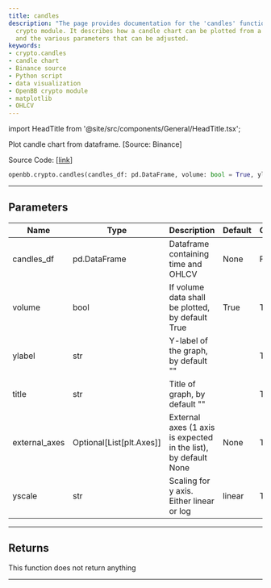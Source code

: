 ```yaml
---
title: candles
description: "The page provides documentation for the 'candles' function in the OpenBB"
  crypto module. It describes how a candle chart can be plotted from a provided DataFrame,
  and the various parameters that can be adjusted.
keywords:
- crypto.candles
- candle chart
- Binance source
- Python script
- data visualization
- OpenBB crypto module
- matplotlib
- OHLCV
---
```


import HeadTitle from '@site/src/components/General/HeadTitle.tsx';

<HeadTitle title="crypto.candles - Reference | OpenBB SDK Docs" />

Plot candle chart from dataframe. [Source: Binance]

Source Code: [[link](https://github.com/OpenBB-finance/OpenBBTerminal/tree/main/openbb_terminal/cryptocurrency/cryptocurrency_helpers.py#L799)]

```python
openbb.crypto.candles(candles_df: pd.DataFrame, volume: bool = True, ylabel: str = "", title: str = "", external_axes: Optional[list[matplotlib.axes._axes.Axes]] = None, yscale: str = "linear")
```

---

## Parameters

| Name | Type | Description | Default | Optional |
| ---- | ---- | ----------- | ------- | -------- |
| candles_df | pd.DataFrame | Dataframe containing time and OHLCV | None | False |
| volume | bool | If volume data shall be plotted, by default True | True | True |
| ylabel | str | Y-label of the graph, by default "" |  | True |
| title | str | Title of graph, by default "" |  | True |
| external_axes | Optional[List[plt.Axes]] | External axes (1 axis is expected in the list), by default None | None | True |
| yscale | str | Scaling for y axis.  Either linear or log | linear | True |


---

## Returns

This function does not return anything

---
